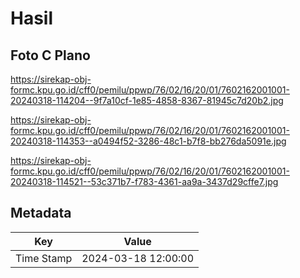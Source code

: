 # Hasil

## Foto C Plano

https://sirekap-obj-formc.kpu.go.id/cff0/pemilu/ppwp/76/02/16/20/01/7602162001001-20240318-114204--9f7a10cf-1e85-4858-8367-81945c7d20b2.jpg

https://sirekap-obj-formc.kpu.go.id/cff0/pemilu/ppwp/76/02/16/20/01/7602162001001-20240318-114353--a0494f52-3286-48c1-b7f8-bb276da5091e.jpg

https://sirekap-obj-formc.kpu.go.id/cff0/pemilu/ppwp/76/02/16/20/01/7602162001001-20240318-114521--53c371b7-f783-4361-aa9a-3437d29cffe7.jpg


## Metadata

| Key        | Value               |
| ---------- | ------------------- |
| Time Stamp | 2024-03-18 12:00:00 |



